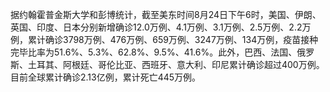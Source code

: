 据约翰霍普金斯大学和彭博统计，截至美东时间8月24日下午6时，美国、伊朗、英国、印度、日本分别新增确诊12.0万例、4.1万例、3.1万例、2.5万例、2.2万例，累计确诊3798万例、476万例、659万例、3247万例、134万例，疫苗接种完毕比率为51.6%、5.3%、62.8%、9.5%、41.6%。此外，巴西、法国、俄罗斯、土耳其、阿根廷、哥伦比亚、西班牙、意大利、印尼累计确诊超过400万例。目前全球累计确诊2.13亿例，累计死亡445万例。